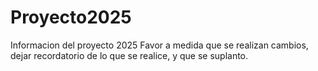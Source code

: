 # Proyecto2025
Informacion del proyecto 2025
Favor a medida que se realizan cambios, dejar recordatorio de lo que se realice, y que se suplanto.
